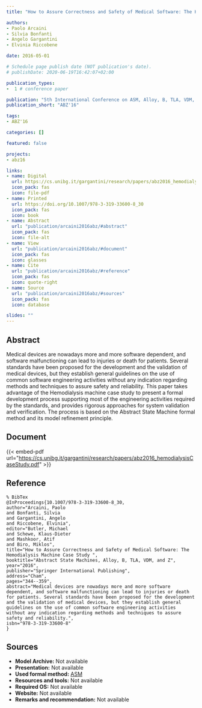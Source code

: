 ```yaml
---
title: "How to Assure Correctness and Safety of Medical Software: The Hemodialysis Machine Case Study"

authors:
- Paolo Arcaini
- Silvia Bonfanti
- Angelo Gargantini
- Elvinia Riccobene

date: 2016-05-01

# Schedule page publish date (NOT publication's date).
# publishDate: 2020-06-19T16:42:07+02:00

publication_types:
-  1 # conference paper

publication: "5th International Conference on ASM, Alloy, B, TLA, VDM, and Z (ABZ'16)"
publication_short: "ABZ'16"

tags:
- ABZ'16

categories: []

featured: false

projects:
- abz16

links:
- name: Digital
  url: https://cs.unibg.it/gargantini/research/papers/abz2016_hemodialysisCaseStudy.pdf
  icon_pack: fas
  icon: file-pdf
- name: Printed
  url: https://doi.org/10.1007/978-3-319-33600-8_30
  icon_pack: fas
  icon: book
- name: Abstract
  url: "publication/arcaini2016abz/#abstract"
  icon_pack: fas
  icon: file-alt
- name: View
  url: "publication/arcaini2016abz/#document"
  icon_pack: fas
  icon: glasses
- name: Cite
  url: "publication/arcaini2016abz/#reference"
  icon_pack: fas
  icon: quote-right
- name: Source
  url: "publication/arcaini2016abz/#sources"
  icon_pack: fas
  icon: database

slides: ""
---
```


## Abstract

Medical devices are nowadays more and more software dependent, and software malfunctioning can lead to injuries or death for patients. Several standards have been proposed for the development and the validation of medical devices, but they establish general guidelines on the use of common software engineering activities without any indication regarding methods and techniques to assure safety and reliability. This paper takes advantage of the Hemodialysis machine case study to present a formal development process supporting most of the engineering activities required by the standards, and provides rigorous approaches for system validation and verification. The process is based on the Abstract State Machine formal method and its model refinement principle.

## Document

{{< embed-pdf url="https://cs.unibg.it/gargantini/research/papers/abz2016_hemodialysisCaseStudy.pdf" >}}

## Reference

~~~
% BibTex
@InProceedings{10.1007/978-3-319-33600-8_30,
author="Arcaini, Paolo
and Bonfanti, Silvia
and Gargantini, Angelo
and Riccobene, Elvinia",
editor="Butler, Michael
and Schewe, Klaus-Dieter
and Mashkoor, Atif
and Biro, Miklos",
title="How to Assure Correctness and Safety of Medical Software: The Hemodialysis Machine Case Study ",
booktitle="Abstract State Machines, Alloy, B, TLA, VDM, and Z",
year="2016",
publisher="Springer International Publishing",
address="Cham",
pages="344--359",
abstract="Medical devices are nowadays more and more software dependent, and software malfunctioning can lead to injuries or death for patients. Several standards have been proposed for the development and the validation of medical devices, but they establish general guidelines on the use of common software engineering activities without any indication regarding methods and techniques to assure safety and reliability.",
isbn="978-3-319-33600-8"
}
~~~

## Sources

- **Model Archive:**
  Not available
- **Presentation:**
  Not available
- **Used formal method:**
  [ASM](/method/asm)
- **Resources and tools:**
  Not available
- **Required OS:**
  Not available
- **Website:**
  Not available
- **Remarks and recommendation:**
  Not available
